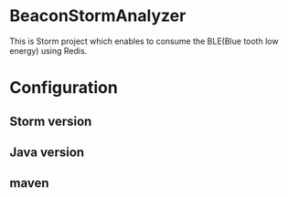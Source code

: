 # BeaconStormAnalyzer
This is Storm project which enables to consume the BLE(Blue tooth low energy) using Redis.


# Configuration
## Storm version
## Java version
## maven 

